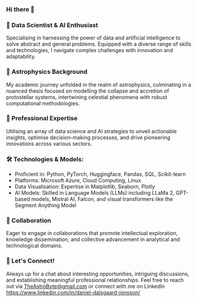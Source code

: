 ### Hi there 👋

### 🔭 Data Scientist & AI Enthusiast 
Specialising in harnessing the power of data and artificial intelligence to solve abstract and general problems. Equipped with a diverse range of skills and technologies, I navigate complex challenges with innovation and adaptability.

### 🌌 **Astrophysics Background** 
My academic journey unfolded in the realm of astrophysics, culminating in a nuanced thesis focused on modelling the collapse and accretion of protostellar systems, intertwining celestial phenomena with robust computational methodologies.

### 💼 Professional Expertise 
Utilising an array of data science and AI strategies to unveil actionable insights, optimise decision-making processes, and drive pioneering innovations across various sectors.

### 🛠️ Technologies & Models:
- Proficient in: Python, PyTorch, Huggingface, Pandas, SQL, Scikit-learn
- Platforms: Microsoft Azure, Cloud Computing, Linux
- Data Visualisation: Expertise in Matplotlib, Seaborn, Plotly
- AI Models: Skilled in Language Models (LLMs) including LLaMa 2, GPT-based models, Mistral AI, Falcon, and visual transformers like the Segment Anything Model

### 🤝 Collaboration 
Eager to engage in collaborations that promote intellectual exploration, knowledge dissemination, and collective advancement in analytical and technological domains.

### 🔗 Let's Connect! 
Always up for a chat about interesting opportunities, intriguing discussions, and establishing meaningful professional relationships. Feel free to reach out via TheAstroByte@gmail.com or connect with me on LinkedIn https://www.linkedin.com/in/daniel-dalsgaard-jonsson/

<!--
**TheAstroByte/TheAstroByte** is a ✨ _special_ ✨ repository because its `README.md` (this file) appears on your GitHub profile.

Here are some ideas to get you started:

- 🔭 I’m currently working on ...
- 🌱 I’m currently learning ...
- 👯 I’m looking to collaborate on ...
- 🤔 I’m looking for help with ...
- 💬 Ask me about ...
- 📫 How to reach me: ...
- 😄 Pronouns: ...
- ⚡ Fun fact: ...
-->
